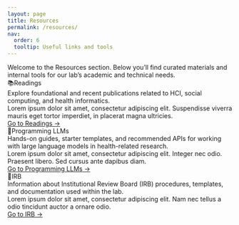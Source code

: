 ```yaml
---
layout: page
title: Resources
permalink: /resources/
nav:
  order: 6
  tooltip: Useful links and tools
---
```


<!-- section break -->

<div class="content">

<div class="resource-intro">
  Welcome to the Resources section. Below you’ll find curated materials and internal tools for our lab’s academic and technical needs.
</div>

<div class="resource-grid">

  <div class="resource-card">
    <div class="resource-title"><span>📚</span>Readings</div>
    <div class="resource-desc">
      Explore foundational and recent publications related to HCI, social computing, and health informatics.<br>
      Lorem ipsum dolor sit amet, consectetur adipiscing elit. Suspendisse viverra mauris eget tortor imperdiet, in placerat magna ultricies.
    </div>
    <div class="resource-link"><a href="readings">Go to Readings →</a></div>
  </div>

  <div class="resource-card">
    <div class="resource-title"><span>🧠</span>Programming LLMs</div>
    <div class="resource-desc">
      Hands-on guides, starter templates, and recommended APIs for working with large language models in health-related research.<br>
      Lorem ipsum dolor sit amet, consectetur adipiscing elit. Integer nec odio. Praesent libero. Sed cursus ante dapibus diam.
    </div>
    <div class="resource-link"><a href="programming-llms">Go to Programming LLMs →</a></div>
  </div>

  <div class="resource-card">
    <div class="resource-title"><span>📝</span>IRB</div>
    <div class="resource-desc">
      Information about Institutional Review Board (IRB) procedures, templates, and documentation used within the lab.<br>
      Lorem ipsum dolor sit amet, consectetur adipiscing elit. Nam nec tellus a odio tincidunt auctor a ornare odio.
    </div>
    <div class="resource-link"><a href="irb">Go to IRB →</a></div>
  </div>

</div>

</div>

